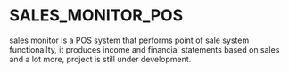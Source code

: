 # SALES_MONITOR_POS
sales monitor is a POS system that performs point of sale system functionailty, 
it produces income and financial statements based on sales and a lot more,
project is still under development.

